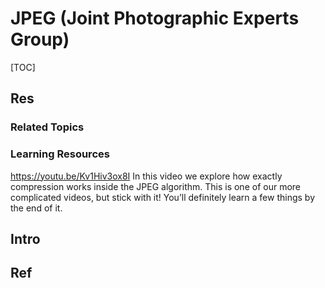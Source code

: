 # JPEG (Joint Photographic Experts Group)

[TOC]



## Res
### Related Topics


### Learning Resources
https://youtu.be/Kv1Hiv3ox8I
In this video we explore how exactly compression works inside the JPEG algorithm. This is one of our more complicated videos, but stick with it! You’ll definitely learn a few things by the end of it.
 


## Intro


## Ref
[🎬 How Are Images Compressed?]: https://youtu.be/Kv1Hiv3ox8I